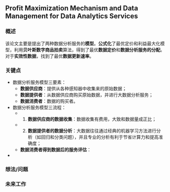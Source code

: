 ## Profit Maximization Mechanism and Data Management for Data Analytics Services


### 概述

该论文主要是提出了两种数据分析服务的**模型**。**公式化**了最优定价和利益最大化模型，利用**贝叶斯数字商品拍卖**算法，得到了最优**数据定价**和**数据分析服务的分配**。对于**实效性数据**，找到了最优**数据更新速率**。


### 关键点

- 数据分析服务模型三要素：
	- **数据供应商**：提供从各种感知器中收集来的原始数据；
	- **数据提供者**：从数据供应商购买原始数据，并进行大数据分析服务；
	- **数据消费者**：数据的购买者。
- 数据分析服务模型三流程：
	- 1. **数据供应商的数据收集**：数据收集有费用，大致和数据量成正比；
	- 2. **数据提供者的数据分析**：大数据往往通过经典的机器学习方法进行分析（如回归和分类问题），并且专业的分析有利于节省计算力和提高准确度；
	- **数据消费者得到数据后的服务评估**：
-  


### 想法/问题




### 未来工作

  
   






